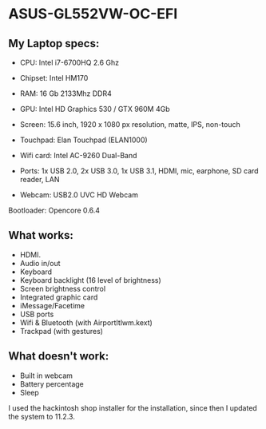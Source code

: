 # ASUS-GL552VW-OC-EFI

## My Laptop specs:
- CPU: Intel i7-6700HQ 2.6 Ghz

- Chipset: Intel HM170
- RAM: 16 Gb 2133Mhz DDR4
- GPU: Intel HD Graphics 530 / GTX 960M 4Gb
- Screen: 15.6 inch, 1920 x 1080 px resolution, matte, IPS, non-touch
- Touchpad: Elan Touchpad (ELAN1000)
- Wifi card: Intel AC-9260 Dual-Band
- Ports: 1x USB 2.0, 2x USB 3.0, 1x USB 3.1, HDMI, mic, earphone, SD card reader, LAN
- Webcam: USB2.0 UVC HD Webcam


Bootloader: Opencore 0.6.4


## What works:
- HDMI.
- Audio in/out
- Keyboard
- Keyboard backlight (16 level of brightness)
- Screen brightness control
- Integrated graphic card
- iMessage/Facetime
- USB ports
- Wifi & Bluetooth (with AirportItlwm.kext)
- Trackpad (with gestures)

## What doesn't work:
- Built in webcam
- Battery percentage
- Sleep

I used the hackintosh shop installer for the installation, since then I updated the system to 11.2.3.
